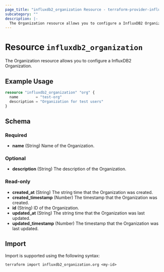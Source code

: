 ```yaml
---
page_title: "influxdb2_organization Resource - terraform-provider-influxdb2"
subcategory: ""
description: |-
  The Organization resource allows you to configure a InfluxDB2 Organization.
---
```


# Resource `influxdb2_organization`

The Organization resource allows you to configure a InfluxDB2 Organization.

## Example Usage

```terraform
resource "influxdb2_organization" "org" {
  name        = "test-org"
  description = "Organization for test users"
}
```

## Schema

### Required

- **name** (String) Name of the Organization.

### Optional

- **description** (String) The description of the Organization.

### Read-only

- **created_at** (String) The string time that the Organization was created.
- **created_timestamp** (Number) The timestamp that the Organization was created.
- **id** (String) ID of the Organization.
- **updated_at** (String) The string time that the Organization was last updated.
- **updated_timestamp** (Number) The timestamp that the Organization was last updated.

## Import

Import is supported using the following syntax:

```shell
terraform import influxdb2_organization.org <my-id>
```

